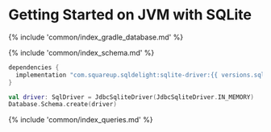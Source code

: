 # Getting Started on JVM with SQLite

{% include 'common/index_gradle_database.md' %}

{% include 'common/index_schema.md' %}

```groovy
dependencies {
  implementation "com.squareup.sqldelight:sqlite-driver:{{ versions.sqldelight }}"
}
```
```kotlin
val driver: SqlDriver = JdbcSqliteDriver(JdbcSqliteDriver.IN_MEMORY)
Database.Schema.create(driver)
```

{% include 'common/index_queries.md' %}
